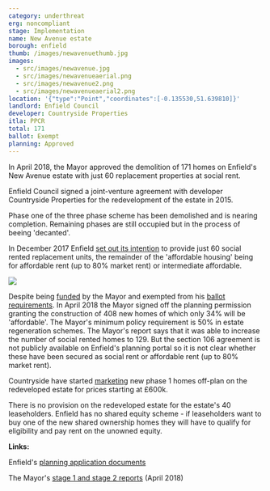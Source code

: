 ```yaml
---
category: underthreat
erg: noncompliant
stage: Implementation 
name: New Avenue estate 
borough: enfield
thumb: /images/newavenuethumb.jpg
images:
  - src/images/newavenue.jpg
  - src/images/newavenueaerial.png
  - src/images/newavenue2.png
  - src/images/newavenueaerial2.png
location: '{"type":"Point","coordinates":[-0.135530,51.639810]}'
landlord: Enfield Council
developer: Countryside Properties
itla: PPCR
total: 171
ballot: Exempt
planning: Approved
---
```

In April 2018, the Mayor approved the demolition of 171 homes on Enfield's New Avenue estate with just 60 replacement properties at social rent.

Enfield Council signed a joint-venture agreement with developer Countryside Properties for the redevelopment of the estate in 2015.

Phase one of the three phase scheme has been demolished and is nearing completion. Remaining phases are still occupied but in the process of beeing 'decanted'.

In December 2017 Enfield [set out its intention](/images/newavenuesr.pdf) to provide just 60 social rented replacement units, the remainder of the 'affordable housing' being for affordable rent (up to 80% market rent) or intermediate affordable.

<img src="/images/newavenuesr.png" class="img-fluid rounded img-thumbnail">

Despite being [funded](/approval/funding) by the Mayor and exempted from his [ballot requirements](/approved/ballotrequirements). In April 2018 the Mayor signed off the planning permission granting the construction of 408 new homes of which only 34% will be 'affordable'. The Mayor's minimum policy requirement is 50% in estate regeneration schemes. The Mayor's report says that it was able to increase the number of social rented homes to 129. But the section 106 agreement is not publicly available on Enfield's planning portal so it is not clear whether these have been secured as social rent or affordable rent (up to 80% market rent).

Countryside have started [marketing](https://www.countrysideproperties.com/all-developments/london/new-avenue) new phase 1 homes off-plan on the redeveloped estate for prices starting at £600k.

There is no provision on the redeveloped estate for the estate's 40 leaseholders. Enfield has no shared equity scheme - if leaseholders want to buy one of the new shared ownership homes they will have to qualify for eligibility and pay rent on the unowned equity.

__Links:__

Enfield's [planning application documents](https://planningandbuildingcontrol.enfield.gov.uk/online-applications/applicationDetails.do?activeTab=documents&keyVal=O5KV2MJN04Y00)

The Mayor's [stage 1 and stage 2 reports](https://www.london.gov.uk/sites/default/files/public%3A//public%3A//PAWS/media_id_394835///new_avenue_estate_report.pdf) (April 2018)


